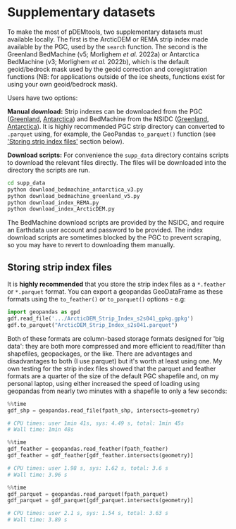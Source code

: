 # Supplementary datasets

To make the most of pDEMtools, two supplementary datasets must available locally. The first is the ArcticDEM or REMA strip index made available by the PGC, used by the `search` function. The second is the Greenland BedMachine (v5; Morlighem _et al._ 2022a) or Antarctica BedMachine (v3; Morlighem _et al._ 2022b), which is the default geoid/bedrock mask used by the geoid correction and coregistration functions (NB: for applications outside of the ice sheets, functions exist for using your own geoid/bedrock mask).

Users have two options:

**Manual download:** Strip indexes can be downloaded from the PGC ([Greenland](https://www.pgc.umn.edu/data/arcticdem/), [Antarctica](https://www.pgc.umn.edu/data/rema/)) and BedMachine from the NSIDC ([Greenland](https://nsidc.org/data/idbmg4/versions/5), [Antarctica](https://nsidc.org/data/nsidc-0756/versions/3)). It is highly recommended PGC strip directory can converted to `.parquet` using, for example, the GeoPandas `to_parquet()` function (see ['Storing strip index files'](#storing-strip-index-files) section below).

**Download scripts:** For convenience the `supp_data` directory contains scripts to download the relevant files directly. The files will be downloaded into the directory the scripts are run. 

```bash
cd supp_data
python download_bedmachine_antarctica_v3.py
python download_bedmachine_greenland_v5.py
python download_index_REMA.py
python download_index_ArcticDEM.py
```

The BedMachine download scripts are provided by the NSIDC, and require an Earthdata user account and password to be provided. The index download scripts are sometimes blocked by the PGC to prevent scraping, so you may have to revert to downloading them manually.

## Storing strip index files

It is **highly recommended** that you store the strip index files as a `*.feather` or `*.parquet` format. You can export a geopandas GeoDataFrame as these formats using the `to_feather()` or `to_parquet()` options - e.g:

```python
import geopandas as gpd
gdf.read_file('.../ArcticDEM_Strip_Index_s2s041_gpkg.gpkg')
gdf.to_parquet("ArcticDEM_Strip_Index_s2s041.parquet")
```

Both of these formats are column-based storage formats designed for 'big data': they are both more compressed and more efficient to read/filter than shapefiles, geopackages, or the like. There are advantages and disadvantages to both (I use parquet) but it's worth at least using one. My own testing for the strip index files showed that the parquet and feather formats are a quarter of the size of the default PGC shapefile and, on my personal laptop, using either increased the speed of loading using geopandas from nearly two minutes with a shapefile to only a few seconds:

```python
%%time
gdf_shp = geopandas.read_file(fpath_shp, intersects=geometry)

# CPU times: user 1min 41s, sys: 4.49 s, total: 1min 45s
# Wall time: 1min 48s

%%time
gdf_feather = geopandas.read_feather(fpath_feather)
gdf_feather = gdf_feather[gdf_feather.intersects(geometry)]

# CPU times: user 1.98 s, sys: 1.62 s, total: 3.6 s
# Wall time: 3.96 s

%%time
gdf_parquet = geopandas.read_parquet(fpath_parquet)
gdf_parquet = gdf_parquet[gdf_parquet.intersects(geometry)]

# CPU times: user 2.1 s, sys: 1.54 s, total: 3.63 s
# Wall time: 3.89 s
```

